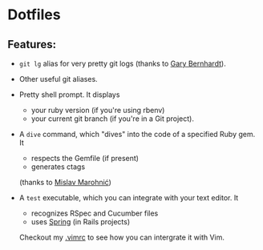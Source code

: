 # Dotfiles

## Features:

- `git lg` alias for very pretty git logs (thanks to
  [Gary Bernhardt](https://github.com/garybernhardt)).

- Other useful git aliases.

- Pretty shell prompt. It displays

  - your ruby version (if you're using rbenv)
  - your current git branch (if you're in a Git project).

- A `dive` command, which "dives" into the code
  of a specified Ruby gem. It

  - respects the Gemfile (if present)
  - generates ctags

  (thanks to [Mislav Marohnić](https://github.com/mislav))

- A `test` executable, which you can integrate with your
  text editor. It

  - recognizes RSpec and Cucumber files
  - uses [Spring](https://github.com/jonleighton/spring)
    (in Rails projects)

  Checkout my [.vimrc](https://github.com/janko-m/vimfiles/blob/master/vimrc)
  to see how you can intergrate it with Vim.
